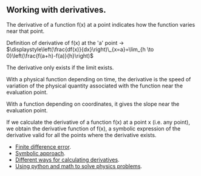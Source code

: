 ## Working with derivatives.

The derivative of a function f(x) at a point indicates how the function varies near that point.

Definition of derivative of f(x) at the 'a' point -> $\displaystyle\left(\frac{df(x)}{dx}\right)\_{x=a}=\lim_{h \to 0}\left(\frac{f(a+h)-f(a)}{h}\right)$

The derivative only exists if the limit exists.

With a physical function depending on time, the derivative is the speed of variation of the physical quantity associated with the function near the evaluation point.

With a function depending on coordinates, it gives the slope near the evaluation point.

If we calculate the derivative of a function f(x) at a point x (i.e. any point), we obtain the derivative function of f(x), a symbolic expression of the derivative valid for all the points where the derivative exists.

- [Finite difference error](err_der_geo).
- [Symbolic approach](der_sympy).
- [Different ways for calculating derivatives](der_lim).
- [Using python and math to solve physics problems](ballistic).
